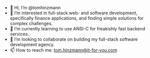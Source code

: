 - 👋 Hi, I’m @tomhinzmann
- 👀 I’m interested in full-stack web- and software development, specifically finance applications, and finding simple solutions for complex challenges.
- 🌱 I’m currently learning to use ANSI-C for freakishly fast backend services.
- 💞️ I’m looking to collaborate on building my full-stack software development agency.
- 📫 How to reach me: tom.hinzmann@it-for-you.com

<!---
tomhinzmann/tomhinzmann is a ✨ special ✨ repository because its `README.md` (this file) appears on your GitHub profile.
You can click the Preview link to take a look at your changes.
--->
